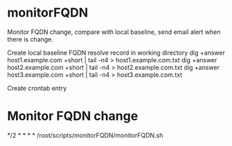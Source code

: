 # monitorFQDN
Monitor FQDN change, compare with local baseline, send email alert when there is change.


Create local baseline FQDN resolve record in working directory
dig +answer host1.example.com +short | tail -n4 > host1.example.com.txt
dig +answer host2.example.com +short | tail -n4 > host2.example.com.txt
dig +answer host3.example.com +short | tail -n4 > host3.example.com.txt


Create crontab entry
# Monitor FQDN change
*/2 * * * * /root/scripts/monitorFQDN/monitorFQDN.sh
